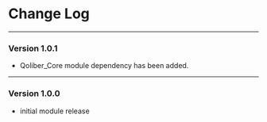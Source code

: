 # Change Log

---

### Version 1.0.1
* Qoliber_Core module dependency has been added.

---

### Version 1.0.0
* initial module release
